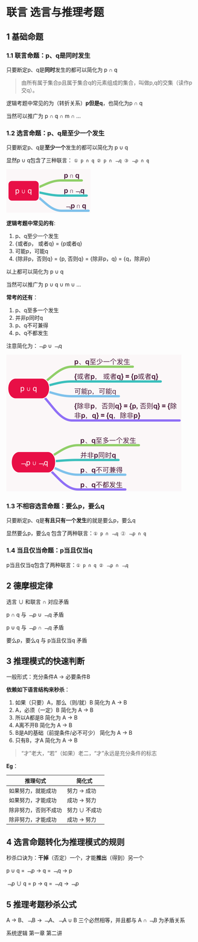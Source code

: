 # 联言 选言与推理考题

## 1 基础命题

### 1.1 联言命题：p、q是同时发生

只要断定p、q是**同时**发生的都可以简化为 p ∩ q

> 由所有属于集合p且属于集合q的元素组成的集合，叫做p,q的交集（读作p交q）。

逻辑考题中常见的为（转折关系）**p但是q**，也简化为p ∩ q

当然可以推广为 p ∩ q ∩ m ∩ ...

### 1.2 选言命题：p、q是至少一个发生

只要断定p、q是**至少一个**发生的都可以简化为 p ∪ q

显然p ∪ q包含了三种联言： `① p ∩ q ② p ∩ ﹁q ③ ﹁p ∩ q`

![p或q](images/p或q关系.png)

**逻辑考题中常见的有**:

1. p、q至少一个发生
2. {或者p， 或者q} = {p或者q}
3. 可能p，可能q
4. {除非p，否则q} = {p, 否则q} = {除非p，q} = {q，除非p}

以上都可以简化为 p ∪ q

当然可以推广为 p ∪ q ∪ m ∪ ...

**常考的还有**：

1. p、q至多一个发生
2. 并非p同时q
3. p、q不可兼得
4. p、q不都发生

注意简化为：﹁p ∪ ﹁q

![p或q](images/p或q常见考题形式.png)

### 1.3 不相容选言命题：要么p，要么q

只要断定p、q是**有且只有一个发生**的就是要么p，要么q

显然要么p，要么q 包含了两种联言：`① p ∩ ﹁q ② ﹁p ∩ q`

### 1.4 当且仅当命题：p当且仅当q

p当且仅当q包含了两种联言：`① p ∩ q ② ﹁p ∩ ﹁q`

## 2 德摩根定律

选言 ∪ 和联言 ∩ 对应矛盾

p ∩ q 与 ﹁p ∪ ﹁q 矛盾

p ∪ q 与 ﹁p ∩ ﹁q 矛盾

要么p，要么q 与 p当且仅当q 矛盾

## 3 推理模式的快速判断

一般形式：充分条件A → 必要条件B

**依赖如下语言结构来秒杀**：

1. 如果（只要）A，那么（则/就）B 简化为 A → B
2. A，必须（一定）B 简化为 A → B
3. 所以A都是B 简化为 A → B
4. A离不开B 简化为 A → B
5. B是A的基础（前提条件/必不可少） 简化为 A → B
6. 只有B，才A 简化为 A → B

> “才”老大，“若”（如果）老二，“才”永远是充分条件的标志

**Eg**：

| 推理句式 | 简化式 |
| --- | --- |
| 如果努力，就能成功 | 努力 → 成功 |
| 如果努力，才能成功 | 成功 → 努力 |
| 除非努力，否则不成功 | 努力 ∪ 不成功 |
| 除非努力，才能成功 | 成功 → 努力 |

## 4 选言命题转化为推理模式的规则

秒杀口诀为：**干掉**（否定）一个，才能**推出**（得到）另一个

p ∪ q = ﹁p → q = ﹁q → p

﹁p ∪ q = p → q = ﹁q → ﹁p

## 5 推理考题秒杀公式

A → B、﹁B → ﹁A、﹁A ∪ B 三个必然相等，并且都与 A ∩ ﹁B 为矛盾关系

系统逻辑 第一章  第二讲